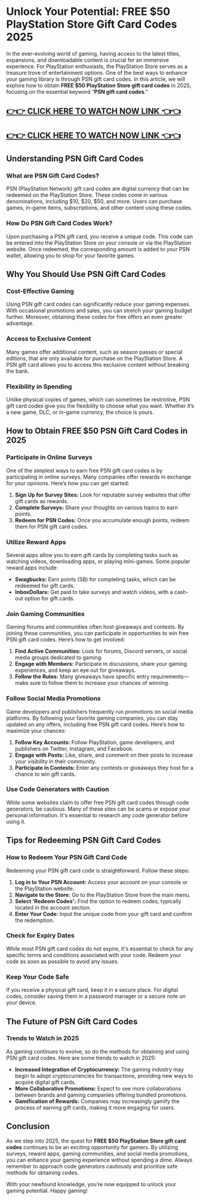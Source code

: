 # Unlock Your Potential: FREE $50 PlayStation Store Gift Card Codes 2025

In the ever-evolving world of gaming, having access to the latest titles, expansions, and downloadable content is crucial for an immersive experience. For PlayStation enthusiasts, the PlayStation Store serves as a treasure trove of entertainment options. One of the best ways to enhance your gaming library is through PSN gift card codes. In this article, we will explore how to obtain **FREE $50 PlayStation Store gift card codes** in 2025, focusing on the essential keyword “**PSN gift card codes**.”

[👉👉 CLICK HERE TO WATCH NOW LINK 👈👈](https://todaylink.site/freegiftcard/)
--
[👉👉 CLICK HERE TO WATCH NOW LINK 👈👈](https://todaylink.site/freegiftcard/)
--

## Understanding PSN Gift Card Codes

### What are PSN Gift Card Codes?

PSN (PlayStation Network) gift card codes are digital currency that can be redeemed on the PlayStation Store. These codes come in various denominations, including $10, $20, $50, and more. Users can purchase games, in-game items, subscriptions, and other content using these codes.

### How Do PSN Gift Card Codes Work?

Upon purchasing a PSN gift card, you receive a unique code. This code can be entered into the PlayStation Store on your console or via the PlayStation website. Once redeemed, the corresponding amount is added to your PSN wallet, allowing you to shop for your favorite games.

## Why You Should Use PSN Gift Card Codes

### Cost-Effective Gaming

Using PSN gift card codes can significantly reduce your gaming expenses. With occasional promotions and sales, you can stretch your gaming budget further. Moreover, obtaining these codes for free offers an even greater advantage.

### Access to Exclusive Content

Many games offer additional content, such as season passes or special editions, that are only available for purchase on the PlayStation Store. A PSN gift card allows you to access this exclusive content without breaking the bank.

### Flexibility in Spending

Unlike physical copies of games, which can sometimes be restrictive, PSN gift card codes give you the flexibility to choose what you want. Whether it’s a new game, DLC, or in-game currency, the choice is yours.

## How to Obtain FREE $50 PSN Gift Card Codes in 2025

### Participate in Online Surveys

One of the simplest ways to earn free PSN gift card codes is by participating in online surveys. Many companies offer rewards in exchange for your opinions. Here’s how you can get started:

1. **Sign Up for Survey Sites:** Look for reputable survey websites that offer gift cards as rewards.
2. **Complete Surveys:** Share your thoughts on various topics to earn points.
3. **Redeem for PSN Codes:** Once you accumulate enough points, redeem them for PSN gift card codes.

### Utilize Reward Apps

Several apps allow you to earn gift cards by completing tasks such as watching videos, downloading apps, or playing mini-games. Some popular reward apps include:

- **Swagbucks:** Earn points (SB) for completing tasks, which can be redeemed for gift cards.
- **InboxDollars:** Get paid to take surveys and watch videos, with a cash-out option for gift cards.

### Join Gaming Communities

Gaming forums and communities often host giveaways and contests. By joining these communities, you can participate in opportunities to win free PSN gift card codes. Here’s how to get involved:

1. **Find Active Communities:** Look for forums, Discord servers, or social media groups dedicated to gaming.
2. **Engage with Members:** Participate in discussions, share your gaming experiences, and keep an eye out for giveaways.
3. **Follow the Rules:** Many giveaways have specific entry requirements—make sure to follow them to increase your chances of winning.

### Follow Social Media Promotions

Game developers and publishers frequently run promotions on social media platforms. By following your favorite gaming companies, you can stay updated on any offers, including free PSN gift card codes. Here’s how to maximize your chances:

1. **Follow Key Accounts:** Follow PlayStation, game developers, and publishers on Twitter, Instagram, and Facebook.
2. **Engage with Posts:** Like, share, and comment on their posts to increase your visibility in their community.
3. **Participate in Contests:** Enter any contests or giveaways they host for a chance to win gift cards.

### Use Code Generators with Caution

While some websites claim to offer free PSN gift card codes through code generators, be cautious. Many of these sites can be scams or expose your personal information. It's essential to research any code generator before using it.

## Tips for Redeeming PSN Gift Card Codes

### How to Redeem Your PSN Gift Card Code

Redeeming your PSN gift card code is straightforward. Follow these steps:

1. **Log in to Your PSN Account:** Access your account on your console or the PlayStation website.
2. **Navigate to the Store:** Go to the PlayStation Store from the main menu.
3. **Select 'Redeem Codes':** Find the option to redeem codes, typically located in the account section.
4. **Enter Your Code:** Input the unique code from your gift card and confirm the redemption.

### Check for Expiry Dates

While most PSN gift card codes do not expire, it's essential to check for any specific terms and conditions associated with your code. Redeem your code as soon as possible to avoid any issues.

### Keep Your Code Safe

If you receive a physical gift card, keep it in a secure place. For digital codes, consider saving them in a password manager or a secure note on your device.

## The Future of PSN Gift Card Codes

### Trends to Watch in 2025

As gaming continues to evolve, so do the methods for obtaining and using PSN gift card codes. Here are some trends to watch in 2025:

- **Increased Integration of Cryptocurrency:** The gaming industry may begin to adopt cryptocurrencies for transactions, providing new ways to acquire digital gift cards.
- **More Collaborative Promotions:** Expect to see more collaborations between brands and gaming companies offering bundled promotions.
- **Gamification of Rewards:** Companies may increasingly gamify the process of earning gift cards, making it more engaging for users.

## Conclusion

As we step into 2025, the quest for **FREE $50 PlayStation Store gift card codes** continues to be an exciting opportunity for gamers. By utilizing surveys, reward apps, gaming communities, and social media promotions, you can enhance your gaming experience without spending a dime. Always remember to approach code generators cautiously and prioritize safe methods for obtaining codes.

With your newfound knowledge, you’re now equipped to unlock your gaming potential. Happy gaming!
